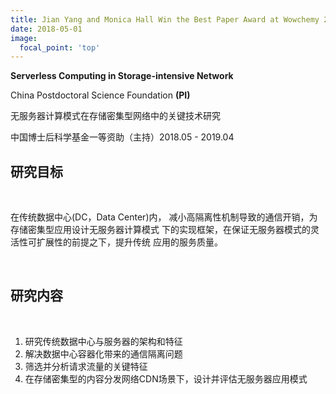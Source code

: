 ```yaml
---
title: Jian Yang and Monica Hall Win the Best Paper Award at Wowchemy 2020
date: 2018-05-01
image:
  focal_point: 'top'
---
```


**Serverless Computing in Storage-intensive Network**

China Postdoctoral Science Foundation **(PI)** 

无服务器计算模式在存储密集型网络中的关键技术研究

中国博士后科学基金一等资助（主持）2018.05 - 2019.04

<!--more-->

## 研究目标

<br/>

在传统数据中心(DC，Data Center)内， 减小高隔离性机制导致的通信开销，为存储密集型应用设计无服务器计算模式 下的实现框架，在保证无服务器模式的灵活性可扩展性的前提之下，提升传统 应用的服务质量。

<br/>

## 研究内容

<br/>

1) 研究传统数据中心与服务器的架构和特征
2) 解决数据中心容器化带来的通信隔离问题
3) 筛选并分析请求流量的关键特征
4) 在存储密集型的内容分发网络CDN场景下，设计并评估无服务器应用模式
